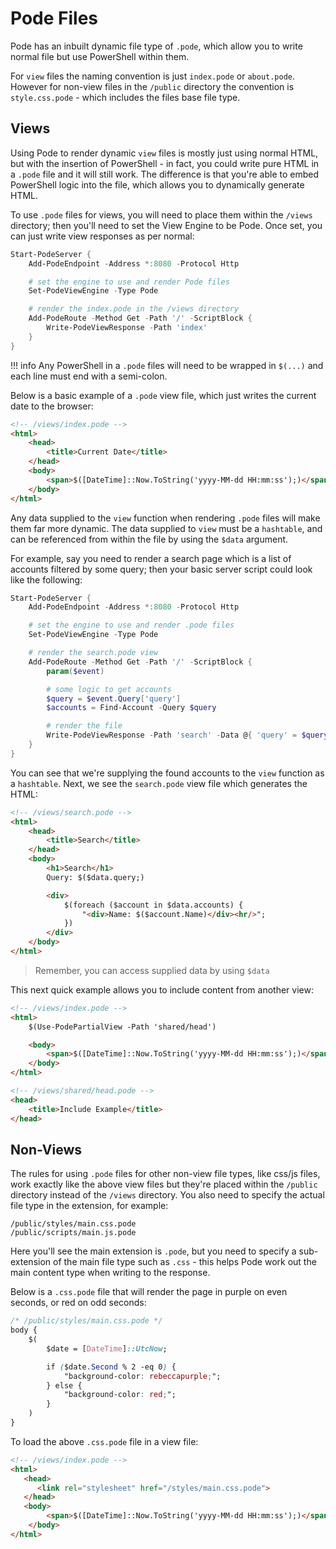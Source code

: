 # Pode Files

Pode has an inbuilt dynamic file type of `.pode`, which allow you to write normal file but use PowerShell within them.

For `view` files the naming convention is just `index.pode` or `about.pode`. However for non-view files in the `/public` directory the convention is `style.css.pode` - which includes the files base file type.

## Views

Using Pode to render dynamic `view` files is mostly just using normal HTML, but with the insertion of PowerShell - in fact, you could write pure HTML in a `.pode` file and it will still work. The difference is that you're able to embed PowerShell logic into the file, which allows you to dynamically generate HTML.

To use `.pode` files for views, you will need to place them within the `/views` directory; then you'll need to set the View Engine to be Pode. Once set, you can just write view responses as per normal:

```powershell
Start-PodeServer {
    Add-PodeEndpoint -Address *:8080 -Protocol Http

    # set the engine to use and render Pode files
    Set-PodeViewEngine -Type Pode

    # render the index.pode in the /views directory
    Add-PodeRoute -Method Get -Path '/' -ScriptBlock {
        Write-PodeViewResponse -Path 'index'
    }
}
```

!!! info
    Any PowerShell in a `.pode` files will need to be wrapped in `$(...)` and each line must end with a semi-colon.

Below is a basic example of a `.pode` view file, which just writes the current date to the browser:

```html
<!-- /views/index.pode -->
<html>
    <head>
        <title>Current Date</title>
    </head>
    <body>
        <span>$([DateTime]::Now.ToString('yyyy-MM-dd HH:mm:ss');)</span>
    </body>
</html>
```

Any data supplied to the `view` function when rendering `.pode` files will make them far more dynamic. The data supplied to `view` must be a `hashtable`, and can be referenced from within the file by using the `$data` argument.

For example, say you need to render a search page which is a list of accounts filtered by some query; then your basic server script could look like the following:

```powershell
Start-PodeServer {
    Add-PodeEndpoint -Address *:8080 -Protocol Http

    # set the engine to use and render .pode files
    Set-PodeViewEngine -Type Pode

    # render the search.pode view
    Add-PodeRoute -Method Get -Path '/' -ScriptBlock {
        param($event)

        # some logic to get accounts
        $query = $event.Query['query']
        $accounts = Find-Account -Query $query

        # render the file
        Write-PodeViewResponse -Path 'search' -Data @{ 'query' = $query; 'accounts' = $accounts; }
    }
}
```

You can see that we're supplying the found accounts to the `view` function as a `hashtable`. Next, we see the `search.pode` view file which generates the HTML:

```html
<!-- /views/search.pode -->
<html>
    <head>
        <title>Search</title>
    </head>
    <body>
        <h1>Search</h1>
        Query: $($data.query;)

        <div>
            $(foreach ($account in $data.accounts) {
                "<div>Name: $($account.Name)</div><hr/>";
            })
        </div>
    </body>
</html>
```

> Remember, you can access supplied data by using `$data`

This next quick example allows you to include content from another view:

```html
<!-- /views/index.pode -->
<html>
    $(Use-PodePartialView -Path 'shared/head')

    <body>
        <span>$([DateTime]::Now.ToString('yyyy-MM-dd HH:mm:ss');)</span>
    </body>
</html>

<!-- /views/shared/head.pode -->
<head>
    <title>Include Example</title>
</head>
```

## Non-Views

The rules for using `.pode` files for other non-view file types, like css/js files, work exactly like the above view files but they're placed within the `/public` directory instead of the `/views` directory. You also need to specify the actual file type in the extension, for example:

```plain
/public/styles/main.css.pode
/public/scripts/main.js.pode
```

Here you'll see the main extension is `.pode`, but you need to specify a sub-extension of the main file type such as `.css` - this helps Pode work out the main content type when writing to the response.

Below is a `.css.pode` file that will render the page in purple on even seconds, or red on odd seconds:

```css
/* /public/styles/main.css.pode */
body {
    $(
        $date = [DateTime]::UtcNow;

        if ($date.Second % 2 -eq 0) {
            "background-color: rebeccapurple;";
        } else {
            "background-color: red;";
        }
    )
}
```

To load the above `.css.pode` file in a view file:

```html
<!-- /views/index.pode -->
<html>
   <head>
      <link rel="stylesheet" href="/styles/main.css.pode">
   </head>
   <body>
        <span>$([DateTime]::Now.ToString('yyyy-MM-dd HH:mm:ss');)</span>
    </body>
</html>
```